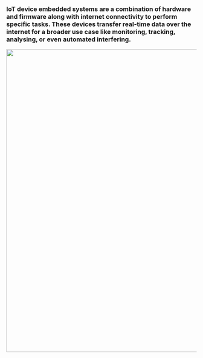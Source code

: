 ### IoT device embedded systems are a combination of hardware and firmware along with internet connectivity to perform specific tasks. These devices transfer real-time data over the internet for a broader use case like monitoring, tracking, analysing, or even automated interfering.

<div align="left">
    <img width="800" src="https://www.researchgate.net/publication/318474040/figure/fig4/AS:962185631109135@1606414339727/The-IoT-from-an-embedded-systems-point-of-view.gif" >
</div>
